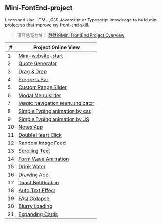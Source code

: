 ## Mini-FontEnd-project

Learn and Use HTML ,CSS,Javascript or Typescript knowledge to build mini project so that improve my front-end skill.

> 项目总览地址： [静默的Mini FrontEnd Project Overview](https://q10viking.github.io/minifrontendproject/01%20%E9%A1%B9%E7%9B%AE%E5%88%97%E8%A1%A8.html)



| #    | Project Online View                                          |
| ---- | ------------------------------------------------------------ |
| 1    | [Mini-website-start](https://q10viking.github.io/Mini-FrontEnd-project/01%20mini-website/) |
| 2    | [Quote Generator](https://q10viking.github.io/Mini-FrontEnd-project/04%20quote/) |
| 3    | [Drag & Drop](https://q10viking.github.io/Mini-FrontEnd-project/05%20drag%20and%20drop%20project/) |
| 4    | [Progress Bar](https://q10viking.github.io/Mini-FrontEnd-project/06%20progress/) |
| 5    | [Custom Range Slider](https://q10viking.github.io/Mini-FrontEnd-project/07%20custom%20range%20slider/) |
| 6    | [Modal Menu slider](https://q10viking.github.io/Mini-FrontEnd-project/08%20modal%20menu%20slider/) |
| 7    | [Magic Navigation Menu Indicator](https://q10viking.github.io/Mini-FrontEnd-project/09%20Magic%20Navigation%20Menu%20Indicator/) |
| 8    | [Simple Typing animation by css](https://q10viking.github.io/Mini-FrontEnd-project/10%20Simple%20Typing%20animation/) |
| 9    | [Simple Typing animation by JS](https://q10viking.github.io/Mini-FrontEnd-project/11%20Simple%20Typing%20animation%20by%20js/) |
| 10   | [Notes App](https://q10viking.github.io/Mini-FrontEnd-project/12%20Notes%20App/) |
| 11   | [Double Heart Click](https://q10viking.github.io/Mini-FrontEnd-project/13%20Double%20heart%20click/) |
| 12   | [Random Image Feed](https://q10viking.github.io/Mini-FrontEnd-project/14%20Random%20Image%20Feed/) |
| 13   | [Scrolling Text](https://q10viking.github.io/Mini-FrontEnd-project/15%20Scrolling%20Text/) |
| 14   | [Form Wave Animation](https://q10viking.github.io/Mini-FrontEnd-project/16%20Form%20Wave%20Animation/) |
| 15   | [Drink Water](https://q10viking.github.io/Mini-FrontEnd-project/17%20Drink%20Water/) |
| 16   | [Drawing App](https://q10viking.github.io/Mini-FrontEnd-project/18%20Drawing%20App/) |
| 17   | [Toast Notification](https://q10viking.github.io/Mini-FrontEnd-project/19%20Toast%20Notification/) |
| 18   | [Auto Text Effect](https://q10viking.github.io/Mini-FrontEnd-project/20%20Auto%20Text%20Effect/) |
| 19   | [FAQ Collapse](https://q10viking.github.io/Mini-FrontEnd-project/21%20FAQ%20Collapse/) |
| 20   | [Blurry Loading](https://q10viking.github.io/Mini-FrontEnd-project/22%20Blurry%20Loading/) |
| 21   | [Expanding Cards](https://q10viking.github.io/Mini-FrontEnd-project/24%20Expanding%20Cards/dist/) |

